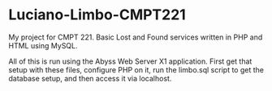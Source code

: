 # Luciano-Limbo-CMPT221
My project for CMPT 221. Basic Lost and Found services written in PHP and HTML using MySQL.

All of this is run using the Abyss Web Server X1 application. First get that setup with these files, configure PHP on it, run the limbo.sql script to get the database setup, and then access it via localhost.
